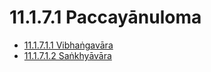 

# 11.1.7.1 Paccayānuloma

* [11.1.7.1.1 Vibhaṅgavāra](11.1.7.1/11.1.7.1.1.md)
* [11.1.7.1.2 Saṅkhyāvāra](11.1.7.1/11.1.7.1.2.md)



